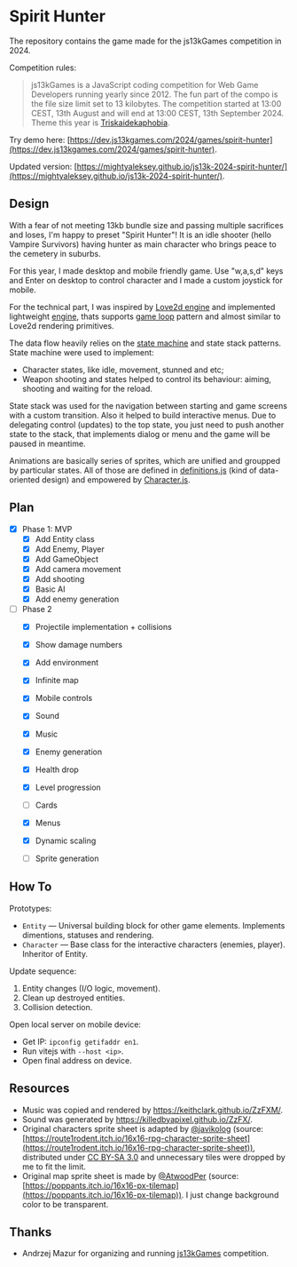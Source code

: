 # Spirit Hunter

The repository contains the game made for the js13kGames competition in 2024.

Competition rules:
> js13kGames is a JavaScript coding competition for Web Game Developers running yearly since 2012. The fun part of the compo is the file size limit set to 13 kilobytes. The competition started at 13:00 CEST, 13th August and will end at 13:00 CEST, 13th September 2024. Theme this year is [Triskaidekaphobia](https://medium.com/js13kgames/js13kgames-2024-start-and-theme-announcement-5d734f77da68).

Try demo here: [https://dev.js13kgames.com/2024/games/spirit-hunter](https://dev.js13kgames.com/2024/games/spirit-hunter).

Updated version: [https://mightyaleksey.github.io/js13k-2024-spirit-hunter/](https://mightyaleksey.github.io/js13k-2024-spirit-hunter/).


## Design

With a fear of not meeting 13kb bundle size and passing multiple sacrifices and loses, I'm happy to preset "Spirit Hunter"! It is an idle shooter (hello Vampire Survivors) having hunter as main character who brings peace to the cemetery in suburbs.

For this year, I made desktop and mobile friendly game. Use "w,a,s,d" keys and Enter on desktop to control character and I made a custom joystick for mobile.

For the technical part, I was inspired by [Love2d engine](https://love2d.org) and implemented lightweight [engine](./src/engine.js), thats supports [game loop](https://gameprogrammingpatterns.com/game-loop.html#play-catch-up) pattern and almost similar to Love2d rendering primitives.

The data flow heavily relies on the [state machine](https://gameprogrammingpatterns.com/state.html) and state stack patterns. State machine were used to implement:
- Character states, like idle, movement, stunned and etc;
- Weapon shooting and states helped to control its behaviour: aiming, shooting and waiting for the reload.

State stack was used for the navigation between starting and game screens with a custom transition. Also it helped to build interactive menus. Due to delegating control (updates) to the top state, you just need to push another state to the stack, that implements dialog or menu and the game will be paused in meantime.

Animations are basically series of sprites, which are unified and groupped by particular states. All of those are defined in [definitions.js](./src/definitions.js) (kind of data-oriented design) and empowered by [Character.js](./src/entities/Character.js).


## Plan
- [x] Phase 1: MVP
  - [x] Add Entity class
  - [x] Add Enemy, Player
  - [x] Add GameObject
  - [x] Add camera movement
  - [x] Add shooting
  - [x] Basic AI
  - [x] Add enemy generation
- [ ] Phase 2
  - [x] Projectile implementation + collisions
  - [x] Show damage numbers
  - [x] Add environment
  - [x] Infinite map
  - [x] Mobile controls
  - [x] Sound
  - [x] Music
  - [x] Enemy generation
  - [x] Health drop
  - [x] Level progression
  - [ ] Cards
  - [x] Menus
  - [x] Dynamic scaling
  - [ ] Sprite generation


## How To

Prototypes:
- `Entity` — Universal building block for other game elements. Implements dimentions, statuses and rendering.
- `Character` — Base class for the interactive characters (enemies, player). Inheritor of Entity.

Update sequence:
1. Entity changes (I/O logic, movement).
2. Clean up destroyed entities.
3. Collision detection.

Open local server on mobile device:
- Get IP: `ipconfig getifaddr en1`.
- Run vitejs with `--host <ip>`.
- Open final address on device.


## Resources

- Music was copied and rendered by https://keithclark.github.io/ZzFXM/.
- Sound was generated by https://killedbyapixel.github.io/ZzFX/.
- Original characters sprite sheet is adapted by [@javikolog](https://itch.io/profile/route1rodent) (source: [https://route1rodent.itch.io/16x16-rpg-character-sprite-sheet](https://route1rodent.itch.io/16x16-rpg-character-sprite-sheet)), distributed under [CC BY-SA 3.0](https://creativecommons.org/licenses/by-sa/3.0/) and unnecessary tiles were dropped by me to fit the limit.
- Original map sprite sheet is made by [@AtwoodPer](https://x.com/AtwoodPer) (source: [https://poppants.itch.io/16x16-px-tilemap](https://poppants.itch.io/16x16-px-tilemap)). I just change background color to be transparent.


## Thanks

- Andrzej Mazur for organizing and running [js13kGames](https://js13kgames.com) competition.
